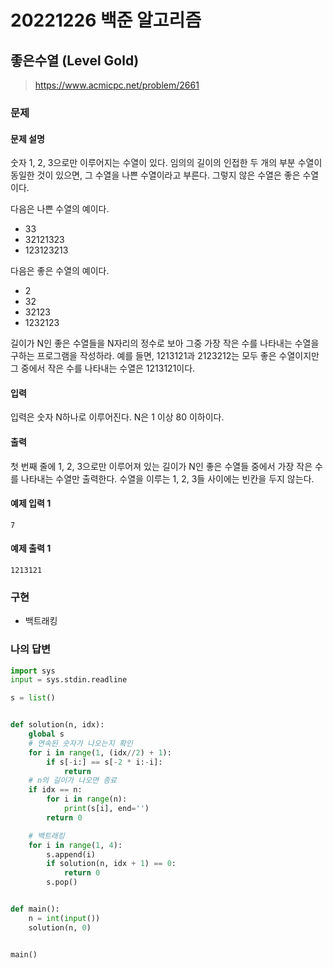 # 20221226 백준 알고리즘

## 좋은수열 (Level Gold)
> https://www.acmicpc.net/problem/2661

### 문제
#### 문제 설명
숫자 1, 2, 3으로만 이루어지는 수열이 있다. 임의의 길이의 인접한 두 개의 부분 수열이 동일한 것이 있으면, 그 수열을 나쁜 수열이라고 부른다. 그렇지 않은 수열은 좋은 수열이다.

다음은 나쁜 수열의 예이다.

- 33
- 32121323
- 123123213

다음은 좋은 수열의 예이다.

- 2
- 32
- 32123
- 1232123

길이가 N인 좋은 수열들을 N자리의 정수로 보아 그중 가장 작은 수를 나타내는 수열을 구하는 프로그램을 작성하라. 예를 들면, 1213121과 2123212는 모두 좋은 수열이지만 그 중에서 작은 수를 나타내는 수열은 1213121이다.

#### 입력
입력은 숫자 N하나로 이루어진다. N은 1 이상 80 이하이다.

#### 출력
첫 번째 줄에 1, 2, 3으로만 이루어져 있는 길이가 N인 좋은 수열들 중에서 가장 작은 수를 나타내는 수열만 출력한다. 수열을 이루는 1, 2, 3들 사이에는 빈칸을 두지 않는다.

#### 예제 입력 1
```
7
```

#### 예제 출력 1
```
1213121
```

### 구현
- 백트래킹

### 나의 답변
```python
import sys
input = sys.stdin.readline

s = list()


def solution(n, idx):
    global s
    # 연속된 숫자가 나오는지 확인
    for i in range(1, (idx//2) + 1):
        if s[-i:] == s[-2 * i:-i]:
            return
    # n의 길이가 나오면 종료
    if idx == n:
        for i in range(n):
            print(s[i], end='')
        return 0

    # 백트래킹
    for i in range(1, 4):
        s.append(i)
        if solution(n, idx + 1) == 0:
            return 0
        s.pop()


def main():
    n = int(input())
    solution(n, 0)


main()
```